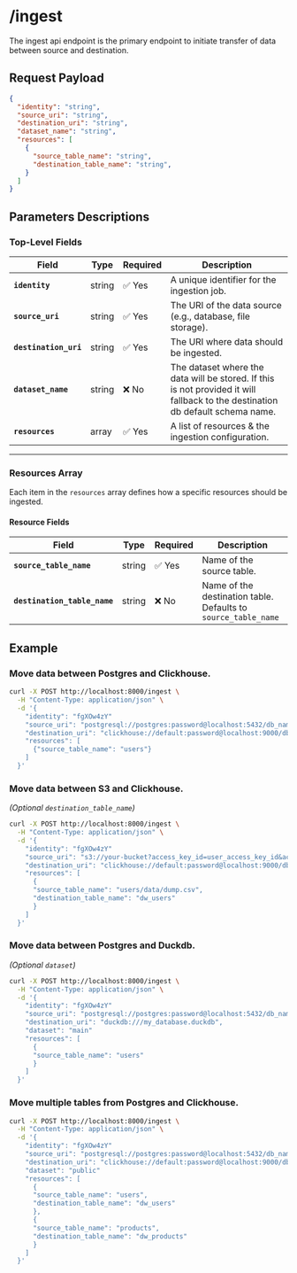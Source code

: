 # /ingest
The ingest api endpoint is the primary endpoint to initiate transfer of data between source and destination.


## Request Payload

```json
{
  "identity": "string",
  "source_uri": "string",
  "destination_uri": "string",
  "dataset_name": "string",
  "resources": [
    {
      "source_table_name": "string",
      "destination_table_name": "string",
    }
  ]
}
```

## Parameters Descriptions


### **Top-Level Fields**
| Field                 | Type     | Required | Description |
|----------------------|---------|----------|-------------|
| **`identity`**       | string  | ✅ Yes   | A unique identifier for the ingestion job. |
| **`source_uri`**     | string  | ✅ Yes   | The URI of the data source (e.g., database, file storage). |
| **`destination_uri`**| string  | ✅ Yes   | The URI where data should be ingested. |
| **`dataset_name`**   | string  | ❌ No   | The dataset where the data will be stored. If this is not provided it will fallback to the destination db default schema name.|
| **`resources`**      | array   | ✅ Yes   | A list of resources & the ingestion configuration. |

---

### **Resources Array**
Each item in the `resources` array defines how a specific resources should be ingested.

#### **Resource Fields**
| Field                    | Type    | Required | Description |
|--------------------------|---------|----------|-------------|
| **`source_table_name`**  | string  | ✅ Yes   | Name of the source table. |
| **`destination_table_name`** | string  | ❌ No   | Name of the destination table. Defaults to `source_table_name` |

## Example 
### Move data between Postgres and Clickhouse.
```sh
curl -X POST http://localhost:8000/ingest \
  -H "Content-Type: application/json" \
  -d '{
    "identity": "fgXOw4zY"
    "source_uri": "postgresql://postgres:password@localhost:5432/db_name",
    "destination_uri": "clickhouse://default:password@localhost:9000/db_name?http_port=8123&secure=0",
    "resources": [
      {"source_table_name": "users"}
    ]
  }'
```

### **Move data between S3 and Clickhouse.** 
*(Optional `destination_table_name`)*
```sh
curl -X POST http://localhost:8000/ingest \
  -H "Content-Type: application/json" \
  -d '{
    "identity": "fgXOw4zY"
    "source_uri": "s3://your-bucket?access_key_id=user_access_key_id&access_key_secret=user_access_key_secret&region=bucket_region",
    "destination_uri": "clickhouse://default:password@localhost:9000/db_name?http_port=8123&secure=0",
    "resources": [
      {
      "source_table_name": "users/data/dump.csv",
      "destination_table_name": "dw_users"
      }
    ]
  }'
```

### Move data between Postgres and Duckdb.
*(Optional `dataset`)*

```sh
curl -X POST http://localhost:8000/ingest \
  -H "Content-Type: application/json" \
  -d '{
    "identity": "fgXOw4zY"
    "source_uri": "postgresql://postgres:password@localhost:5432/db_name",
    "destination_uri": "duckdb:///my_database.duckdb",
    "dataset": "main"
    "resources": [
      {
      "source_table_name": "users"      
      }
    ]
  }'
```

### Move multiple tables from Postgres and Clickhouse.

```sh
curl -X POST http://localhost:8000/ingest \
  -H "Content-Type: application/json" \
  -d '{
    "identity": "fgXOw4zY"
    "source_uri": "postgresql://postgres:password@localhost:5432/db_name",
    "destination_uri": "clickhouse://default:password@localhost:9000/db_name?http_port=8123&secure=0",
    "dataset": "public"
    "resources": [
      {
      "source_table_name": "users",
      "destination_table_name": "dw_users"      
      },
      {
      "source_table_name": "products",
      "destination_table_name": "dw_products"      
      }
    ]
  }'
```